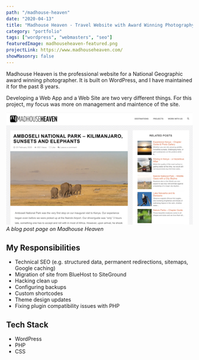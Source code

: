 ```yaml
---
path: "/madhouse-heaven"
date: "2020-04-13"
title: "Madhouse Heaven - Travel Website with Award Winning Photography"
category: "portfolio"
tags: ["wordpress", "webmasters", "seo"]
featuredImage: madhouseheaven-featured.png
projectLink: https://www.madhouseheaven.com/
showMasonry: false
---
```


Madhouse Heaven is the professional website for a National Geographic award winning photographer. It is built on WordPress, and I have maintained it for the past 8 years.

Developing a Web App and a Web Site are two very different things. For this project, my focus was more on management and maintence of the site.

![](./madhouseheaven-elephants.jpg)
_A blog post page on Madhouse Heaven_

## My Responsibilities

- Technical SEO (e.g. structured data, permanent redirections, sitemaps, Google caching)
- Migration of site from BlueHost to SiteGround
- Hacking clean up
- Configuring backups
- Custom shortcodes
- Theme design updates
- Fixing plugin compatibility issues with PHP

## Tech Stack

- WordPress
- PHP
- CSS
